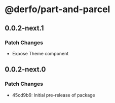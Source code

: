 # @derfo/part-and-parcel

## 0.0.2-next.1

### Patch Changes

- Expose Theme component

## 0.0.2-next.0

### Patch Changes

- 45cd9b6: Initial pre-release of package
